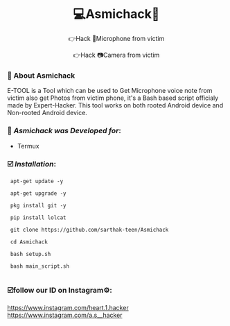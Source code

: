 <h1 align="center">💻Asmichack🎃</h1>
<p align="center">
      👉Hack 🎤Microphone from victim </p>
<p align="center">    
      👉Hack 📷Camera from victim 
      </p>

   ### 🎯 About Asmichack


E-TOOL is a Tool which can be used to Get Microphone voice note from victim also get Photos from victim phone, it's a Bash based script officialy made by Expert-Hacker. This tool works on both rooted Android device and Non-rooted Android device.

   ### 🎯 ***Asmichack was Developed for***:

* Termux

### ☑️ ***Installation***:

```
 apt-get update -y
```
```
 apt-get upgrade -y
```
```
 pkg install git -y
```
```
 pip install lolcat
```
```
 git clone https://github.com/sarthak-teen/Asmichack
```
```
 cd Asmichack
```
```
 bash setup.sh
```
```
 bash main_script.sh
```
```
```
### ☑️follow our ID on Instagram⚙️:
  https://www.instagram.com/heart.1.hacker
  https://www.instagram.com/a.s__hacker
